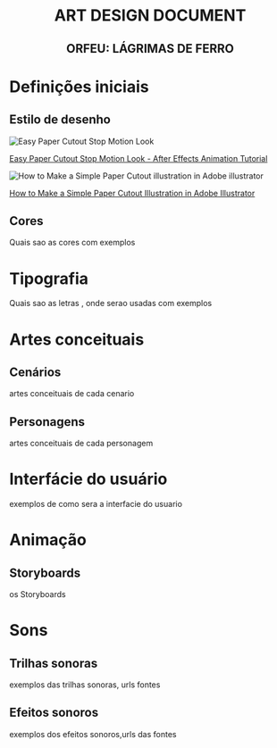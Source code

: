 <h1 align="center">ART DESIGN DOCUMENT</h1>
<h2 align="center">ORFEU: LÁGRIMAS DE FERRO</h2>

# Definições iniciais
## Estilo de desenho
![Easy Paper Cutout Stop Motion Look](../Orfeu/imagens_para_documentacao/paper_style_abacate.png)


[Easy Paper Cutout Stop Motion Look - After Effects Animation Tutorial
](https://www.youtube.com/watch?v=nwpYl04Cczo)

![How to Make a Simple Paper Cutout illustration in Adobe illustrator](../Orfeu/imagens_para_documentacao/paper_style_agua_viva.png)

[How to Make a Simple Paper Cutout Illustration in Adobe Illustrator
](https://www.youtube.com/watch?v=TlhPXq9oKMY)


## Cores

<p>Quais sao as cores com exemplos</p>

# Tipografia

<p>Quais sao as letras , onde serao usadas com exemplos</p>

# Artes conceituais
## Cenários

<p>artes conceituais de cada cenario</p>

## Personagens

<p>artes conceituais de cada personagem </p>

# Interfácie do usuário

<p>exemplos de como sera a interfacie do usuario</p>

# Animação

## Storyboards

<p>os Storyboards</p>

# Sons

## Trilhas sonoras

<p>exemplos das trilhas sonoras, urls fontes</p>

## Efeitos sonoros

<p>exemplos dos efeitos sonoros,urls das fontes</p>


